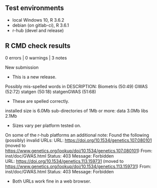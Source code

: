 ## Test environments
* local Windows 10, R 3.6.2
* debian (on gitlab-ci), R 3.6.1
* r-hub (devel and release)

## R CMD check results

0 errors | 0 warnings | 3 notes

New submission

* This is a new release.

Possibly mis-spelled words in DESCRIPTION:
  Biometris (50:49)
  GWAS (52:72)
  statgen (50:18)
  statgenGWAS (51:68)

* These are spelled correctly.

installed size is  6.0Mb
  sub-directories of 1Mb or more:
    data   3.0Mb
    libs   2.1Mb

* Sizes vary per platform tested on. 

On some of the r-hub platforms an additional note:
Found the following (possibly) invalid URLs:
  URL: https://doi.org/10.1534/genetics.107.080101 (moved to https://www.genetics.org/lookup/doi/10.1534/genetics.107.080101)
    From: inst/doc/GWAS.html
    Status: 403
    Message: Forbidden  
  URL: https://doi.org/10.1534/genetics.113.159731 (moved to https://www.genetics.org/lookup/doi/10.1534/genetics.113.159731)
    From: inst/doc/GWAS.html
    Status: 403
    Message: Forbidden
    
* Both URLs work fine in a web browser.

